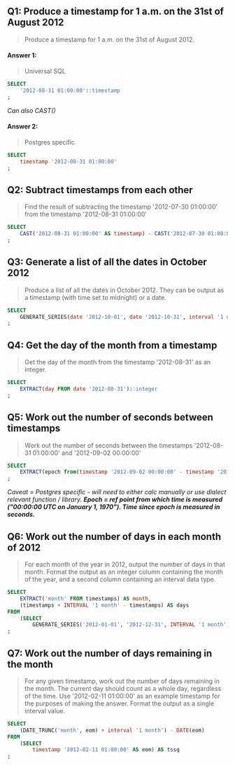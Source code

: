 ## Q1: Produce a timestamp for 1 a.m. on the 31st of August 2012

> Produce a timestamp for 1 a.m. on the 31st of August 2012. 

#### Answer 1: 
> Universal SQL
```sql
SELECT
    '2012-08-31 01:00:00'::timestamp
;
```
*Can also CAST()*


#### Answer 2:
> Postgres specific
```sql
SELECT
    timestamp '2012-08-31 01:00:00'
;
```


## Q2: Subtract timestamps from each other

> Find the result of subtracting the timestamp '2012-07-30 01:00:00' from the timestamp '2012-08-31 01:00:00' 

```sql
SELECT 
    CAST('2012-08-31 01:00:00' AS timestamp) - CAST('2012-07-30 01:00:00' AS timestamp) 
;
```


## Q3: Generate a list of all the dates in October 2012

> Produce a list of all the dates in October 2012. They can be output as a timestamp (with time set to midnight) or a date. 

```sql
SELECT 
	GENERATE_SERIES(date '2012-10-01', date '2012-10-31', interval '1 day') 
;
```


## Q4:  Get the day of the month from a timestamp

> Get the day of the month from the timestamp '2012-08-31' as an integer.

```sql
SELECT 
    EXTRACT(day FROM date '2012-08-31')::integer
;
```


## Q5: Work out the number of seconds between timestamps

> Work out the number of seconds between the timestamps '2012-08-31 01:00:00' and '2012-09-02 00:00:00' 

```sql
SELECT
    EXTRACT(epoch from(timestamp '2012-09-02 00:00:00' - timestamp '2012-08-31 01:00:00'))
;
```

*Caveat = Postgres specific - will need to either calc manually or use dialect relevant function / library.
**Epoch = ref point from which time is measured ("00:00:00 UTC on January 1, 1970"). Time since epoch is measured in seconds.***



## Q6: Work out the number of days in each month of 2012

> For each month of the year in 2012, output the number of days in that month. Format the output as an integer column containing the month of the year, and a second column containing an interval data type. 

```sql
SELECT 
    EXTRACT('month' FROM timestamps) AS month, 
    (timestamps + INTERVAL '1 month' - timestamps) AS days
FROM
	(SELECT 
        GENERATE_SERIES('2012-01-01', '2012-12-31', INTERVAL '1 month') AS timestamps) AS time_period
;
```


## Q7: Work out the number of days remaining in the month

> For any given timestamp, work out the number of days remaining in the month. The current day should count as a whole day, regardless of the time. Use '2012-02-11 01:00:00' as an example timestamp for the purposes of making the answer. Format the output as a single interval value. 

```sql
SELECT 
    (DATE_TRUNC('month', eom) + interval '1 month') - DATE(eom)  
FROM
	(SELECT 
        timestamp '2012-02-11 01:00:00' AS eom) AS tssq
;
```